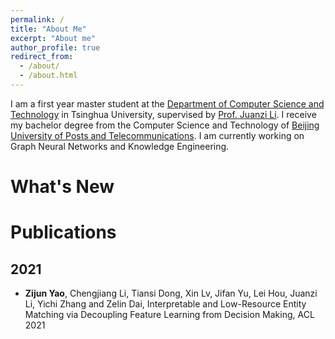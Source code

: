 ```yaml
---
permalink: /
title: "About Me"
excerpt: "About me"
author_profile: true
redirect_from: 
  - /about/
  - /about.html
---
```


I am a first year master student at the [Department of Computer Science and Technology](http://www.cs.tsinghua.edu.cn/) in Tsinghua University, supervised by [Prof. Juanzi Li](http://keg.cs.tsinghua.edu.cn/persons/ljz/).
I receive my bachelor degree from the Computer Science and Technology of [Beijing University of Posts and Telecommunications](https://www.bupt.edu.cn/).
I am currently working on Graph Neural Networks and Knowledge Engineering.

What's New
=====

Publications
======

2021
-----
* **Zijun Yao**, Chengjiang Li, Tiansi Dong, Xin Lv, Jifan Yu, Lei Hou, Juanzi Li, Yichi Zhang and Zelin Dai, Interpretable and Low-Resource Entity Matching via Decoupling Feature Learning from Decision Making, ACL 2021
<!-- * Liang Zeng, Jin Xu, **Zijun Yao**, Yanqiao Zhu, Jian Li, Graph Symbiosis Learning -->